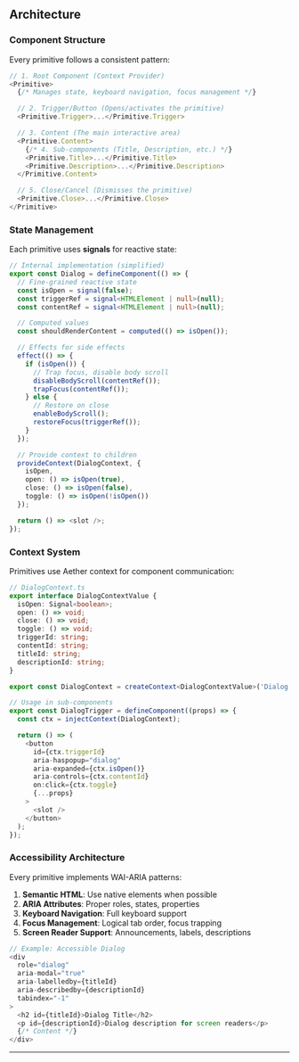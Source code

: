 ## Architecture

### Component Structure

Every primitive follows a consistent pattern:

```typescript
// 1. Root Component (Context Provider)
<Primitive>
  {/* Manages state, keyboard navigation, focus management */}

  // 2. Trigger/Button (Opens/activates the primitive)
  <Primitive.Trigger>...</Primitive.Trigger>

  // 3. Content (The main interactive area)
  <Primitive.Content>
    {/* 4. Sub-components (Title, Description, etc.) */}
    <Primitive.Title>...</Primitive.Title>
    <Primitive.Description>...</Primitive.Description>
  </Primitive.Content>

  // 5. Close/Cancel (Dismisses the primitive)
  <Primitive.Close>...</Primitive.Close>
</Primitive>
```

### State Management

Each primitive uses **signals** for reactive state:

```typescript
// Internal implementation (simplified)
export const Dialog = defineComponent(() => {
  // Fine-grained reactive state
  const isOpen = signal(false);
  const triggerRef = signal<HTMLElement | null>(null);
  const contentRef = signal<HTMLElement | null>(null);

  // Computed values
  const shouldRenderContent = computed(() => isOpen());

  // Effects for side effects
  effect(() => {
    if (isOpen()) {
      // Trap focus, disable body scroll
      disableBodyScroll(contentRef());
      trapFocus(contentRef());
    } else {
      // Restore on close
      enableBodyScroll();
      restoreFocus(triggerRef());
    }
  });

  // Provide context to children
  provideContext(DialogContext, {
    isOpen,
    open: () => isOpen(true),
    close: () => isOpen(false),
    toggle: () => isOpen(!isOpen())
  });

  return () => <slot />;
});
```

### Context System

Primitives use Aether context for component communication:

```typescript
// DialogContext.ts
export interface DialogContextValue {
  isOpen: Signal<boolean>;
  open: () => void;
  close: () => void;
  toggle: () => void;
  triggerId: string;
  contentId: string;
  titleId: string;
  descriptionId: string;
}

export const DialogContext = createContext<DialogContextValue>('Dialog');

// Usage in sub-components
export const DialogTrigger = defineComponent((props) => {
  const ctx = injectContext(DialogContext);

  return () => (
    <button
      id={ctx.triggerId}
      aria-haspopup="dialog"
      aria-expanded={ctx.isOpen()}
      aria-controls={ctx.contentId}
      on:click={ctx.toggle}
      {...props}
    >
      <slot />
    </button>
  );
});
```

### Accessibility Architecture

Every primitive implements WAI-ARIA patterns:

1. **Semantic HTML**: Use native elements when possible
2. **ARIA Attributes**: Proper roles, states, properties
3. **Keyboard Navigation**: Full keyboard support
4. **Focus Management**: Logical tab order, focus trapping
5. **Screen Reader Support**: Announcements, labels, descriptions

```typescript
// Example: Accessible Dialog
<div
  role="dialog"
  aria-modal="true"
  aria-labelledby={titleId}
  aria-describedby={descriptionId}
  tabindex="-1"
>
  <h2 id={titleId}>Dialog Title</h2>
  <p id={descriptionId}>Dialog description for screen readers</p>
  {/* Content */}
</div>
```

---

